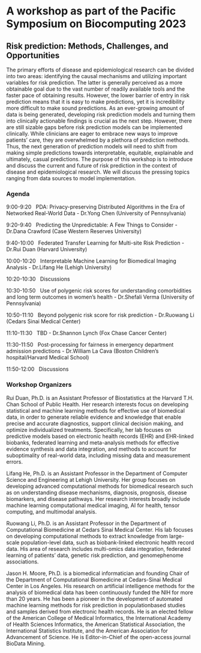 
# A workshop as part of the Pacific Symposium on Biocomputing 2023 #


## Risk prediction: Methods, Challenges, and Opportunities ##
The primary efforts of disease and epidemiological research can be divided into two areas: identifying the causal mechanisms and utilizing important variables for risk prediction. The latter is generally perceived as a more obtainable goal due to the vast number of readily available tools and the faster pace of obtaining results. However, the lower barrier of entry in risk prediction means that it is easy to make predictions, yet it is incredibility more difficult to make sound predictions. As an ever-growing amount of data is being generated, developing risk prediction models and turning them into clinically actionable findings is crucial as the next step. However, there are still sizable gaps before risk prediction models can be implemented clinically. While clinicians are eager to embrace new ways to improve patients’ care, they are overwhelmed by a plethora of prediction methods. Thus, the next generation of prediction models will need to shift from making simple predictions towards interpretable, equitable, explainable and ultimately, casual predictions. The purpose of this workshop is to introduce and discuss the current and future of risk prediction in the context of disease and epidemiological research. We will discuss the pressing topics ranging from data sources to model implementation. 

### Agenda ###

9:00-9:20&nbsp; &nbsp;PDA: Privacy-preserving Distributed Algorithms in the Era of Networked Real-World Data - Dr.Yong Chen (University of Pennsylvania)

9:20-9:40&nbsp; &nbsp;Predicting the Unpredictable:  A Few Things to Consider - Dr.Dana Crawford (Case Western Reserves University)

9:40-10:00&nbsp; &nbsp;Federated Transfer Learning for Multi-site Risk Prediction - Dr.Rui Duan (Harvard University)

10:00-10:20&nbsp; &nbsp;Interpretable Machine Learning for Biomedical Imaging Analysis - Dr.Lifang He (Lehigh University)

10:20-10:30&nbsp; &nbsp;Discussions 

10:30-10:50&nbsp; &nbsp;Use of polygenic risk scores for understanding comorbidities and long term outcomes in women’s health - Dr.Shefali Verma (University of Pennsylvania)

10:50-11:10&nbsp; &nbsp;Beyond polygenic risk score for risk prediction - Dr.Ruowang Li (Cedars Sinai Medical Center)
  
11:10-11:30&nbsp; &nbsp;TBD - Dr.Shannon Lynch (Fox Chase Cancer Center)

11:30-11:50&nbsp; &nbsp;Post-processing for fairness in emergency department admission predictions - Dr.William La Cava (Boston Children’s hospital/Harvard Medical School)

11:50-12:00&nbsp; &nbsp;Discussions 
  

### Workshop Organizers ###

Rui Duan, Ph.D. is an Assistant Professor of Biostatistics at the Harvard T.H. Chan School
of Public Health. Her research interests focus on developing statistical and machine
learning methods for effective use of biomedical data, in order to generate reliable
evidence and knowledge that enable precise and accurate diagnostics, support clinical
decision making, and optimize individualized treatments. Specifically, her lab focuses on
predictive models based on electronic health records (EHR) and EHR-linked biobanks,
federated learning and meta-analysis methods for effective evidence synthesis and data
integration, and methods to account for suboptimality of real-world data, including missing
data and measurement errors.

Lifang He, Ph.D. is an Assistant Professor in the Department of Computer Science and
Engineering at Lehigh University. Her group focuses on developing advanced
computational methods for biomedical research such as on understanding disease
mechanisms, diagnosis, prognosis, disease biomarkers, and disease pathways. Her
research interests broadly include machine learning computational medical imaging, AI
for health, tensor computing, and multimodal analysis.

Ruowang Li, Ph.D. is an Assistant Professor in the Department of Computational
Biomedicine at Cedars Sinai Medical Center. His lab focuses on developing
computational methods to extract knowledge from large-scale population-level data, such
as biobank-linked electronic health record data. His area of research includes multi-omics
data integration, federated learning of patients’ data, genetic risk prediction, and genomephenome
associations.

Jason H. Moore, Ph.D. is a biomedical informatician and founding Chair of the
Department of Computational Biomedicine at Cedars-Sinai Medical Center in Los
Angeles. His research on artificial intelligence methods for the analysis of biomedical data
has been continuously funded the NIH for more than 20 years. He has been a pioneer in
the development of automated machine learning methods for risk prediction in populationbased
studies and samples derived from electronic health records. He is an elected fellow
of the American College of Medical Informatics, the International Academy of Health
Sciences Informatics, the American Statistical Association, the International Statistics
Institute, and the American Association for Advancement of Science. He is Editor-in-Chief
of the open-access journal BioData Mining.
